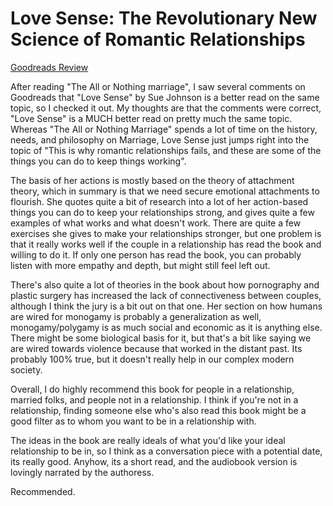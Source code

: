 # Love Sense: The Revolutionary New Science of Romantic Relationships
[Goodreads Review](https://www.goodreads.com/review/show/5909849831)

After reading "The All or Nothing marriage", I saw several comments on Goodreads that "Love Sense" by Sue Johnson is a better read on the same topic, so I checked it out. My thoughts are that the comments were correct, "Love Sense" is a MUCH better read on pretty much the same topic. Whereas "The All or Nothing Marriage" spends a lot of time on the history, needs, and philosophy on Marriage, Love Sense just jumps right into the topic of "This is why romantic relationships fails, and these are some of the things you can do to keep things working".

The basis of her actions is mostly based on the theory of attachment theory, which in summary is that we need secure emotional attachments to flourish. She quotes quite a bit of research into a lot of her action-based things you can do to keep your relationships strong, and gives quite a few examples of what works and what doesn't work. There are quite a few exercises she gives to make your relationships stronger, but one problem is that it really works well if the couple in a relationship has read the book and willing to do it. If only one person has read the book, you can probably listen with more empathy and depth, but might still feel left out.

There's also quite a lot of theories in the book about how pornography and plastic surgery has increased the lack of connectiveness between couples, although I think the jury is a bit out on that one. Her section on how humans are wired for monogamy is probably a generalization as well, monogamy/polygamy is as much social and economic as it is anything else. There might be some biological basis for it, but that's a bit like saying we are wired towards violence because that worked in the distant past. Its probably 100% true, but it doesn't really help in our complex modern society.

Overall, I do highly recommend this book for people in a relationship, married folks, and people not in a relationship. I think if you're not in a relationship, finding someone else who's also read this book might be a good filter as to whom you want to be in a relationship with.

The ideas in the book are really ideals of what you'd like your ideal relationship to be in, so I think as a conversation piece with a potential date, its really good. Anyhow, its a short read, and the audiobook version is lovingly narrated by the authoress.

Recommended.